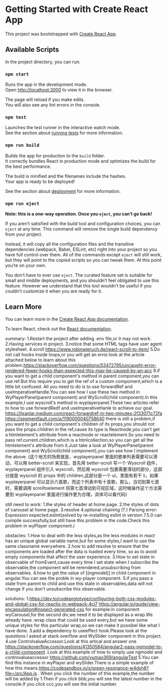 # Getting Started with Create React App

This project was bootstrapped with [Create React App](https://github.com/facebook/create-react-app).

## Available Scripts

In the project directory, you can run:

### `npm start`

Runs the app in the development mode.\
Open [http://localhost:3000](http://localhost:3000) to view it in the browser.

The page will reload if you make edits.\
You will also see any lint errors in the console.

### `npm test`

Launches the test runner in the interactive watch mode.\
See the section about [running tests](https://facebook.github.io/create-react-app/docs/running-tests) for more information.

### `npm run build`

Builds the app for production to the `build` folder.\
It correctly bundles React in production mode and optimizes the build for the best performance.

The build is minified and the filenames include the hashes.\
Your app is ready to be deployed!

See the section about [deployment](https://facebook.github.io/create-react-app/docs/deployment) for more information.

### `npm run eject`

**Note: this is a one-way operation. Once you `eject`, you can’t go back!**

If you aren’t satisfied with the build tool and configuration choices, you can `eject` at any time. This command will remove the single build dependency from your project.

Instead, it will copy all the configuration files and the transitive dependencies (webpack, Babel, ESLint, etc) right into your project so you have full control over them. All of the commands except `eject` will still work, but they will point to the copied scripts so you can tweak them. At this point you’re on your own.

You don’t have to ever use `eject`. The curated feature set is suitable for small and middle deployments, and you shouldn’t feel obligated to use this feature. However we understand that this tool wouldn’t be useful if you couldn’t customize it when you are ready for it.

## Learn More

You can learn more in the [Create React App documentation](https://facebook.github.io/create-react-app/docs/getting-started).

To learn React, check out the [React documentation](https://reactjs.org/).

summary:
1.Restart the project after adding .env file,or it may not work.
2.Having services in project.
3.notice that some HTML tags have user agent stylesheet.
4.scroll https://www.robinwieruch.de/react-scroll-to-item/
5.Do not call hooks inside loops,or you will get an error.look at the article attached below to learn about this problem.https://stackoverflow.com/questions/53472795/uncaught-error-rendered-fewer-hooks-than-expected-this-may-be-caused-by-an-acc
6.if you want to get a child component's method in parent component,you can use ref.But this require you to get the ref of a custom compoment,which is a little bit confused.
All you need to do is to use forwardRef and useImperativeHandle.You can see how I use these two method in WyPlayerPanel(parent component) and WyScroll(child component).In this example,I use wyscroll's method in wyplayerpanel.These two articles refer to how to use forwardRedf and useImperativeHanle to achieve our goal.
https://ilxanlar.medium.com/react-forwardref-in-two-minutes-2f33071c72fa
https://segmentfault.com/a/1190000040758640
there is still a problem,if you want to get a child component's children of its props,you should not pass the props.children in the ref,cause its type is Reactnode,you can't get a htmlelement's attribute from a reactnode or reactelement.So you need to pass ref.current.children,which is a htmlcollection,so you can get all the htmlelement's attribute from it.Just take a look at WyPlayerPanel(parent component) and WyScroll(child component),you can see how I implement the above.
(这个地方的场景就是，wyplayerpanel 里面的歌单列表需要可以滑动，可以用 better-scroll 来实现，首先用 better-scroll 写一个 Wyscroll 组件，wyplayerpanel 组件引入 wyscroll，然后用 wyscroll 包裹需要滑动的部分，这部分就是 wyscroll 的 props 中的 children,这部分是一个 ul，里面有若干 li，如果 wyplayerpanel 可以显示六首歌，而这个列表中有十首歌，那么，当切到第七首时，需要调用 scrolltoelement 将第七首滑动到可视区域，这时候操作这个方法需要到 wyplayerpanel 里面进行操作更为合理，具体可以看代码)

still need to work:
1.the styles of header at home page.
2.the styles of dots of carousel at home page.
3.resolve
4.optional chaining (?.) Parsing error: Expression expected.eslint(solved by re-installiing eslint in version 7.5.0 can compile successfully,but still have this problem in the code.Check this problem in wyPlayer component.)

obstacles:
1.How to deal with the less styles,as the less modules in react has an unique global variable name,but for some styles,I want to use the same classname everywhere.
2.how to add resolve to ensure that the components are loaded after the data is loaded every time, so as to avoid empty components that affect the user experience.
3.How to set state in observable of fromEvent,cause every time I set state when I subscribe the observable,the component will be rerendered,unsubscribing from observables.
4.how to get the value of [(ngmodel)] in child component in angular.You can see the proble in wy-player component.
5.if you pass a state from parent to child and use this state in observables,data will not change if you don't unsubscribe this observable.

solutions: 1.https://dev.to/codeprototype/configuring-both-css-modules-and-global-css-for-reactjs-in-webpack-4ci7
https://angular.io/guide/view-encapsulation#inspect-generated-css
for example:in component wyCarousel,for the second div,we need it to be displayed as a wrap.We already have .wrap class that could be used every,but we have some unique styles for this particular wrap,so we can make it possibel like what I have done.
3.add a dependency to useeffect hook.Please look at the questions I asked at stack overflow and WySlider component in this project.
4.use ControlvalueAccessor.Look at this artical and answer one https://stackoverflow.com/questions/41350584/angular2-pass-ngmodel-to-a-child-component .Look at this example of how to simply use ngmodel and controvalueaccessor https://github.com/yumao369/angularTest
5.You can find this instance in wyPlayer and wySlider.There is a simple example of how this means.https://codesandbox.io/s/green-resonance-w4dsh8?file=/src/App.js . When you click the number of this example,the number will be added by 1.Then if you click bbb,you will see the latest number in the console.If you click ccc,you will see the initial number.
